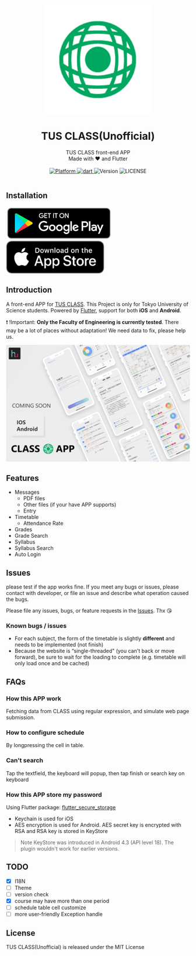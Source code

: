 <div align="center">
    <img src="assets/readme/logo.png" width="300" height="300" alt="logo" />
</div>

# <div align="center">TUS CLASS(Unofficial)</div>
<div align="center">TUS CLASS front-end APP</div>
<div align="center">Made with ❤️ and Flutter</div>
<br />
<div align="center">
    <a href="https://flutter.io">
        <img src="https://img.shields.io/badge/Platform-Flutter-green.svg" alt="Platform" />
    </a>
    <a href="https://dart.dev/">
        <img src="https://img.shields.io/badge/dart-2.7.1-blue.svg" alt="dart" />
    </a>
    <img src="https://img.shields.io/badge/Version-beta 0.0.8+4-orange.svg" alt="Version" />
    <img src="https://img.shields.io/badge/license-MIT-blue.svg" alt="LICENSE" />
</div>
<br />

## Installation

<a href='https://play.google.com/store/apps/details?id=com.huhu.tusclass'><img alt='Get it on Google Play' src='assets/readme/google_play_download.png' height=90px/></a>
<a href='https://apps.apple.com/jp/app/tus-class-%E9%9D%9E%E5%85%AC%E5%BC%8F/id1513692491'><img alt='Get it on Apple Store' src='assets/readme/apple_store_download.png' height=90px/></a>

## Introduction

A front-end APP for [TUS CLASS](https://class.admin.tus.ac.jp/up/faces/login/Com00501A.jsp). This Project is only for Tokyo University of Science students. Powered by [Flutter](https://flutter.dev/), support for both **iOS** and **Android**.

:exclamation: !Important: **Only the Faculty of Engineering is currently tested**. There may be a lot of places without adaptation! We need data to fix, please help us.

![Demo](assets/readme/demo.jpg)

## Features

- Messages
  - PDF files
  - Other files (if your have APP supports)
  - Entry
- Timetable
  - Attendance Rate
- Grades
- Grade Search
- Syllabus
- Syllabus Search
- Auto Login

## Issues

please test if the app works fine. If you meet any bugs or issues, please contact with developer, or file an issue and describe what operation caused the bugs.

Please file any issues, bugs, or feature requests in the [Issues](https://github.com/huhugiter/TUS_CLASS/issues). Thx :kissing_heart:

### Known bugs / issues

- For each subject, the form of the timetable is slightly **different** and needs to be implemented (not finish)
- Because the website is “single-threaded" (you can't back or move forward), be sure to wait for the loading to complete (e.g. timetable will only load once and be cached)

## FAQs

### How this APP work

Fetching data from CLASS using regular expression, and simulate web page submission.

### How to configure schedule

By longpressing the cell in table.

### Can't search

Tap the textfield, the keyboard will popup, then tap finish or search key on keyboard

### How this APP store my password

Using Flutter package: [flutter_secure_storage](https://pub.dartlang.org/packages/flutter_secure_storage)

- Keychain is used for iOS
- AES encryption is used for Android. AES secret key is encrypted with RSA and RSA key is stored in KeyStore

> Note KeyStore was introduced in Android 4.3 (API level 18). The plugin wouldn't work for earlier versions.

## TODO

- [x] I18N
- [ ] Theme
- [ ] version check
- [x] course may have more than one period
- [ ] schedule table cell customize
- [ ] more user-friendly Exception handle

## License

TUS CLASS(Unofficial) is released under the MIT License
